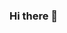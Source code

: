 ### Hi there 👋

<!--
**sarineshwara-aakash/sarineshwara-aakash** is a ✨ _special_ ✨ repository because its `README.md` (this file) appears on your GitHub profile.

Here are some ideas to get you started:

- 🔭 I’m currently working on Chemodynamical modelling of the inner region of the Milky Way...
- 🌱 I’m currently learning ...
- 👯 I’m looking to collaborate on ...
- 🤔 I’m looking for help with ...
- 💬 Ask me about ...
- 📫 How to reach me: apandey@mpe.mpg.de...
- 😄 Pronouns: ...
- ⚡ Fun fact: ...
-->
